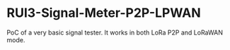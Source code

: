 # RUI3-Signal-Meter-P2P-LPWAN
PoC of a very basic signal tester. It works in both LoRa P2P and LoRaWAN mode.
